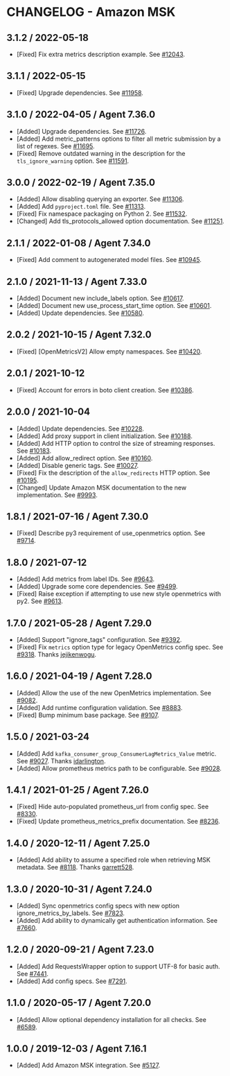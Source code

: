 # CHANGELOG - Amazon MSK

## 3.1.2 / 2022-05-18

* [Fixed] Fix extra metrics description example. See [#12043](https://github.com/DataDog/integrations-core/pull/12043).

## 3.1.1 / 2022-05-15

* [Fixed] Upgrade dependencies. See [#11958](https://github.com/DataDog/integrations-core/pull/11958).

## 3.1.0 / 2022-04-05 / Agent 7.36.0

* [Added] Upgrade dependencies. See [#11726](https://github.com/DataDog/integrations-core/pull/11726).
* [Added] Add metric_patterns options to filter all metric submission by a list of regexes. See [#11695](https://github.com/DataDog/integrations-core/pull/11695).
* [Fixed] Remove outdated warning in the description for the `tls_ignore_warning` option. See [#11591](https://github.com/DataDog/integrations-core/pull/11591).

## 3.0.0 / 2022-02-19 / Agent 7.35.0

* [Added] Allow disabling querying an exporter. See [#11306](https://github.com/DataDog/integrations-core/pull/11306).
* [Added] Add `pyproject.toml` file. See [#11313](https://github.com/DataDog/integrations-core/pull/11313).
* [Fixed] Fix namespace packaging on Python 2. See [#11532](https://github.com/DataDog/integrations-core/pull/11532).
* [Changed] Add tls_protocols_allowed option documentation. See [#11251](https://github.com/DataDog/integrations-core/pull/11251).

## 2.1.1 / 2022-01-08 / Agent 7.34.0

* [Fixed] Add comment to autogenerated model files. See [#10945](https://github.com/DataDog/integrations-core/pull/10945).

## 2.1.0 / 2021-11-13 / Agent 7.33.0

* [Added] Document new include_labels option. See [#10617](https://github.com/DataDog/integrations-core/pull/10617).
* [Added] Document new use_process_start_time option. See [#10601](https://github.com/DataDog/integrations-core/pull/10601).
* [Added] Update dependencies. See [#10580](https://github.com/DataDog/integrations-core/pull/10580).

## 2.0.2 / 2021-10-15 / Agent 7.32.0

* [Fixed] [OpenMetricsV2] Allow empty namespaces. See [#10420](https://github.com/DataDog/integrations-core/pull/10420).

## 2.0.1 / 2021-10-12

* [Fixed] Account for errors in boto client creation. See [#10386](https://github.com/DataDog/integrations-core/pull/10386).

## 2.0.0 / 2021-10-04

* [Added] Update dependencies. See [#10228](https://github.com/DataDog/integrations-core/pull/10228).
* [Added] Add proxy support in client initialization. See [#10188](https://github.com/DataDog/integrations-core/pull/10188).
* [Added] Add HTTP option to control the size of streaming responses. See [#10183](https://github.com/DataDog/integrations-core/pull/10183).
* [Added] Add allow_redirect option. See [#10160](https://github.com/DataDog/integrations-core/pull/10160).
* [Added] Disable generic tags. See [#10027](https://github.com/DataDog/integrations-core/pull/10027).
* [Fixed] Fix the description of the `allow_redirects` HTTP option. See [#10195](https://github.com/DataDog/integrations-core/pull/10195).
* [Changed] Update Amazon MSK documentation to the new implementation. See [#9993](https://github.com/DataDog/integrations-core/pull/9993).

## 1.8.1 / 2021-07-16 / Agent 7.30.0

* [Fixed] Describe py3 requirement of use_openmetrics option. See [#9714](https://github.com/DataDog/integrations-core/pull/9714).

## 1.8.0 / 2021-07-12

* [Added] Add metrics from label IDs. See [#9643](https://github.com/DataDog/integrations-core/pull/9643).
* [Added] Upgrade some core dependencies. See [#9499](https://github.com/DataDog/integrations-core/pull/9499).
* [Fixed] Raise exception if attempting to use new style openmetrics with py2. See [#9613](https://github.com/DataDog/integrations-core/pull/9613).

## 1.7.0 / 2021-05-28 / Agent 7.29.0

* [Added] Support "ignore_tags" configuration. See [#9392](https://github.com/DataDog/integrations-core/pull/9392).
* [Fixed] Fix `metrics` option type for legacy OpenMetrics config spec. See [#9318](https://github.com/DataDog/integrations-core/pull/9318). Thanks [jejikenwogu](https://github.com/jejikenwogu).

## 1.6.0 / 2021-04-19 / Agent 7.28.0

* [Added] Allow the use of the new OpenMetrics implementation. See [#9082](https://github.com/DataDog/integrations-core/pull/9082).
* [Added] Add runtime configuration validation. See [#8883](https://github.com/DataDog/integrations-core/pull/8883).
* [Fixed] Bump minimum base package. See [#9107](https://github.com/DataDog/integrations-core/pull/9107).

## 1.5.0 / 2021-03-24

* [Added] Add `kafka_consumer_group_ConsumerLagMetrics_Value` metric. See [#9027](https://github.com/DataDog/integrations-core/pull/9027). Thanks [idarlington](https://github.com/idarlington).
* [Added] Allow prometheus metrics path to be configurable. See [#9028](https://github.com/DataDog/integrations-core/pull/9028).

## 1.4.1 / 2021-01-25 / Agent 7.26.0

* [Fixed] Hide auto-populated prometheus_url from config spec. See [#8330](https://github.com/DataDog/integrations-core/pull/8330).
* [Fixed] Update prometheus_metrics_prefix documentation. See [#8236](https://github.com/DataDog/integrations-core/pull/8236).

## 1.4.0 / 2020-12-11 / Agent 7.25.0

* [Added] Add ability to assume a specified role when retrieving MSK metadata. See [#8118](https://github.com/DataDog/integrations-core/pull/8118). Thanks [garrett528](https://github.com/garrett528).

## 1.3.0 / 2020-10-31 / Agent 7.24.0

* [Added] Sync openmetrics config specs with new option ignore_metrics_by_labels. See [#7823](https://github.com/DataDog/integrations-core/pull/7823).
* [Added] Add ability to dynamically get authentication information. See [#7660](https://github.com/DataDog/integrations-core/pull/7660).

## 1.2.0 / 2020-09-21 / Agent 7.23.0

* [Added] Add RequestsWrapper option to support UTF-8 for basic auth. See [#7441](https://github.com/DataDog/integrations-core/pull/7441).
* [Added] Add config specs. See [#7291](https://github.com/DataDog/integrations-core/pull/7291).

## 1.1.0 / 2020-05-17 / Agent 7.20.0

* [Added] Allow optional dependency installation for all checks. See [#6589](https://github.com/DataDog/integrations-core/pull/6589).

## 1.0.0 / 2019-12-03 / Agent 7.16.1

* [Added] Add Amazon MSK integration. See [#5127](https://github.com/DataDog/integrations-core/pull/5127).

